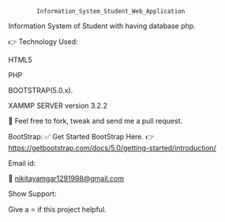             Information_System_Student_Web_Application
Information System of Student with having database php.

👉 Technology Used:

HTML5

PHP

BOOTSTRAP(5.0.x).

XAMMP SERVER version 3.2.2

🙏 Feel free to fork, tweak and send me a pull request.

BootStrap:
✅ Get Started BootStrap Here. 👉 https://getbootstrap.com/docs/5.0/getting-started/introduction/

Email id:

📧 nikitayamgar1291998@gmail.com

Show Support:

Give a ⭐️ if this project helpful.
